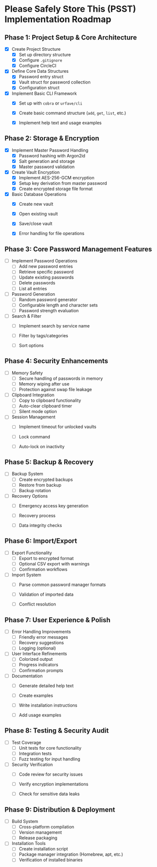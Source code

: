 # Please Safely Store This (PSST) Implementation Roadmap
## Phase 1: Project Setup & Core Architecture

- [x] Create Project Structure
    - [x] Set up directory structure
    - [x] Configure `.gitignore`
    - [x] Configure CircleCI

- [x] Define Core Data Structures
    - [x] Password entry struct
    - [x] Vault struct for password collection
    - [x] Configuration struct

- [x] Implement Basic CLI Framework
    - [x] Set up with `cobra` or `urfave/cli`
    - [x] Create basic command structure (`add`, `get`, `list`, etc.)
    - [x] Implement help text and usage examples


## Phase 2: Storage & Encryption

- [x] Implement Master Password Handling
    - [x] Password hashing with Argon2id
    - [x] Salt generation and storage
    - [x] Master password validation

- [x] Create Vault Encryption
    - [x] Implement AES-256-GCM encryption
    - [x] Setup key derivation from master password
    - [x] Create encrypted storage file format

- [x] Basic Database Operations
    - [x] Create new vault
    - [x] Open existing vault
    - [x] Save/close vault
    - [x] Error handling for file operations


## Phase 3: Core Password Management Features

- [ ] Implement Password Operations
    - [ ] Add new password entries
    - [ ] Retrieve specific password
    - [ ] Update existing passwords
    - [ ] Delete passwords
    - [ ] List all entries

- [ ] Password Generation
    - [ ] Random password generator
    - [ ] Configurable length and character sets
    - [ ] Password strength evaluation

- [ ] Search & Filter
    - [ ] Implement search by service name
    - [ ] Filter by tags/categories
    - [ ] Sort options


## Phase 4: Security Enhancements

- [ ] Memory Safety
    - [ ] Secure handling of passwords in memory
    - [ ] Memory wiping after use
    - [ ] Protection against swap file leakage

- [ ] Clipboard Integration
    - [ ] Copy to clipboard functionality
    - [ ] Auto-clear clipboard timer
    - [ ] Silent mode option

- [ ] Session Management
    - [ ] Implement timeout for unlocked vaults
    - [ ] Lock command
    - [ ] Auto-lock on inactivity


## Phase 5: Backup & Recovery

- [ ] Backup System
    - [ ] Create encrypted backups
    - [ ] Restore from backup
    - [ ] Backup rotation

- [ ] Recovery Options
    - [ ] Emergency access key generation
    - [ ] Recovery process
    - [ ] Data integrity checks


## Phase 6: Import/Export

- [ ] Export Functionality
    - [ ] Export to encrypted format
    - [ ] Optional CSV export with warnings
    - [ ] Confirmation workflows

- [ ] Import System
    - [ ] Parse common password manager formats
    - [ ] Validation of imported data
    - [ ] Conflict resolution


## Phase 7: User Experience & Polish

- [ ] Error Handling Improvements
    - [ ] Friendly error messages
    - [ ] Recovery suggestions
    - [ ] Logging (optional)

- [ ] User Interface Refinements
    - [ ] Colorized output
    - [ ] Progress indicators
    - [ ] Confirmation prompts

- [ ] Documentation
    - [ ] Generate detailed help text
    - [ ] Create examples
    - [ ] Write installation instructions
    - [ ] Add usage examples


## Phase 8: Testing & Security Audit

- [ ] Test Coverage
    - [ ] Unit tests for core functionality
    - [ ] Integration tests
    - [ ] Fuzz testing for input handling

- [ ] Security Verification
    - [ ] Code review for security issues
    - [ ] Verify encryption implementations
    - [ ] Check for sensitive data leaks


## Phase 9: Distribution & Deployment

- [ ] Build System
    - [ ] Cross-platform compilation
    - [ ] Version management
    - [ ] Release packaging

- [ ] Installation Tools
    - [ ] Create installation script
    - [ ] Package manager integration (Homebrew, apt, etc.)
    - [ ] Verification of installed binaries  
